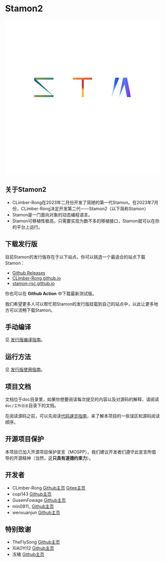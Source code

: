 # Stamon2

![stamon logo](logo/logo.svg)

## 关于Stamon2

* CLimber-Rong在2023年二月份开发了简陋的第一代Stamon。在2023年7月份，CLimber-Rong决定开发第二代——Stamon2（以下简称Stamon）
* Stamon是一门面向对象的动态编程语言。
* Stamon可移植性极高，只需要实现为数不多的移植接口，Stamon就可以在你的平台上运行。

## 下载发行版

目前Stamon的发行版存在于以下站点，你可以挑选一个最适合的站点下载Stamon：

* [Github Releases](https://github.com/CLimber-Rong/stamon/releases)
* [CLimber-Rong.github.io](https://CLimber-Rong.github.io/resource/stamon2/releases)
* [stamon-rsc.github.io](https://stamon-rsc.github.io/releases)

你也可以在 **Github Action** 中下载最新测试版。

我们希望更多人可以帮忙把Stamon的发行版挂载到自己的站点中，以此让更多地方可以流畅下载Stamon。

## 手动编译

见 [发行版编译指南](doc/发行版编译指南.md)。

## 运行方法

见 [发行版使用指南](doc/发行版使用指南.md)。

## 项目文档

文档位于doc目录里，如果你想要阅读每次提交的内容以及对源码的解释，请阅读``doc/工作日志``目录下的文档。

在阅读源码之前，可以先阅读[代码速览指南](doc/代码速览指南.md)，来了解本项目的一些误区和源码阅读顺序。

## 开源项目保护

本项目已加入开源项目保护宣言（MOSPP），我们建议开发者们遵守此宣言所倡导的开源精神（当然，这**只具有道德约束力**）。

## 开发者

* CLimber-Rong [Github主页](https://github.com/CLimber-Rong) [Gitee主页](https://gitee.com/QuXiangrong)
* copi143 [Github主页](https://github.com/copi143)
* GusemFowage [Github主页](https://github.com/GusemFowage)
* min0911_ [Github主页](https://github.com/min0911Y)
* wenxuanjun [Github主页](https://github.com/wenxuanjun)

## 特别致谢

* TheFlySong [Github主页](https://github.com/TheFlySong)
* XIAOYI12 [Github主页](https://github.com/XIAOYI1212)
* 冻橘 [Github主页](https://github.com/MikanAffine)
